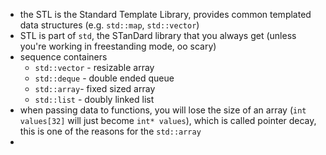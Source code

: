 - the STL is the Standard Template Library, provides common templated data structures (e.g. `std::map`, `std::vector`)
- STL is part of `std`, the STanDard library that you always get (unless you're working in freestanding mode, oo scary) 
- sequence containers
	- `std::vector` - resizable array
	- `std::deque` - double ended queue
	- `std::array`- fixed sized array
	- `std::list` - doubly linked list
- when passing data to functions, you will lose the size of an array (`int values[32]` will just become `int* values`), which is called pointer decay, this is one of the reasons for the `std::array`
- 